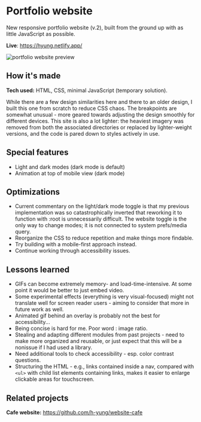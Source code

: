 # Portfolio website
New responsive portfolio website (v.2), built from the ground up with as little JavaScript as possible.

**Live**: https://hyung.netlify.app/

![portfolio website preview](https://i.postimg.cc/ht8XVzqW/portfolio-redux-desktop.png)

## How it's made
**Tech used:** HTML, CSS, minimal JavaScript (temporary solution).

While there are a few design similarities here and there to an older design, I built this one from scratch to reduce CSS chaos. The breakpoints are somewhat unusual - more geared towards adjusting the design smoothly for different devices. This site is also a lot lighter: the heaviest imagery was removed from both the associated directories or replaced by lighter-weight versions, and the code is pared down to styles actively in use.

## Special features
* Light and dark modes (dark mode is default)
* Animation at top of mobile view (dark mode)

## Optimizations
* Current commentary on the light/dark mode toggle is that my previous implementation was so catastrophically inverted that reworking it to function with :root is unnecessarily difficult. The website toggle is the only way to change modes; it is not connected to system prefs/media query.
* Reorganize the CSS to reduce repetition and make things more findable.
* Try building with a mobile-first approach instead.
* Continue working through accessibility issues.

## Lessons learned
* GIFs can become extremely memory- and load-time-intensive. At some point it would be better to just embed video.
* Some experimental effects (everything is very visual-focused) might not translate well for screen reader users - aiming to consider that more in future work as well.
* Animated gif behind an overlay is probably not the best for accessibility...
* Being concise is hard for me. Poor word : image ratio.
* Stealing and adapting different modules from past projects - need to make more organized and reusable, or just expect that this will be a nonissue if I had used a library.
* Need additional tools to check accessibility - esp. color contrast questions.
* Structuring the HTML - e.g., links contained inside a nav, compared with `<ul>` with child list elements containing links, makes it easier to enlarge clickable areas for touchscreen.

## Related projects
**Cafe website:** https://github.com/h-yung/website-cafe

